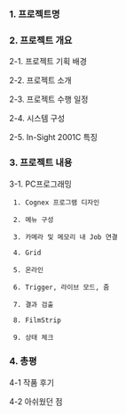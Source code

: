### 1. 프로젝트명

### 2. 프로젝트 개요
2-1. 프로젝트 기획 배경

2-2. 프로젝트 소개

2-3. 프로젝트 수행 일정

2-4. 시스템 구성

2-5. In-Sight 2001C 특징
   
### 3. 프로젝트 내용
3-1. PC프로그래밍

     1. Cognex 프로그램 디자인
     
     2. 메뉴 구성
     
     3. 카메라 및 메모리 내 Job 연결
     
     4. Grid
     
     5. 온라인
     
     6. Trigger, 라이브 모드, 줌
     
     7. 결과 검출
     
     8. FilmStrip
     
     9. 상태 체크

### 4. 총평
4-1 작품 후기

4-2 아쉬웠던 점
